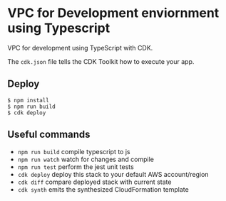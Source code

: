 # VPC for Development enviornment using Typescript

VPC for development using TypeScript with CDK.

The `cdk.json` file tells the CDK Toolkit how to execute your app.

## Deploy

```
$ npm install
$ npm run build
$ cdk deploy
```

## Useful commands

 * `npm run build`   compile typescript to js
 * `npm run watch`   watch for changes and compile
 * `npm run test`    perform the jest unit tests
 * `cdk deploy`      deploy this stack to your default AWS account/region
 * `cdk diff`        compare deployed stack with current state
 * `cdk synth`       emits the synthesized CloudFormation template
